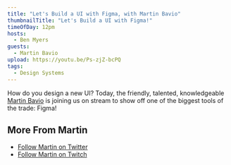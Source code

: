 ```yaml
---
title: "Let's Build a UI with Figma, with Martin Bavio"
thumbnailTitle: "Let's Build a UI with Figma!"
timeOfDay: 12pm
hosts:
  - Ben Myers
guests:
  - Martin Bavio
upload: https://youtu.be/Ps-zjZ-bcPQ
tags:
  - Design Systems
---
```


How do you design a new UI? Today, the friendly, talented, knowledgeable [Martin Bavio](https://twitter.com/marbiano3) is joining us on stream to show off one of the biggest tools of the trade: Figma!

## More From Martin

- [Follow Martin on Twitter](https://twitter.com/marbiano3)
- [Follow Martin on Twitch](https://twitch.tv/marbiano)